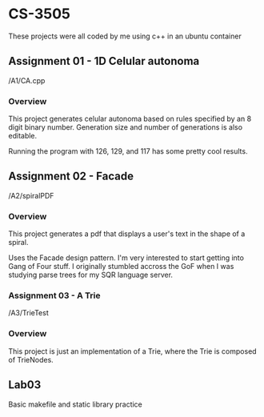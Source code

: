 # CS-3505

These projects were all coded by me using c++ in an ubuntu container


## Assignment 01 - 1D Celular autonoma
/A1/CA.cpp

### Overview
This project generates celular autonoma based on rules specified by an 8 digit binary number. Generation size and number of generations is also editable.

Running the program with 126, 129, and 117 has some pretty cool results.

## Assignment 02 - Facade
/A2/spiralPDF

### Overview
This project generates a pdf that displays a user's text in the shape of a spiral.

Uses the Facade design pattern. I'm very interested to start getting into Gang of Four stuff. I originally stumbled accross the GoF when I was studying parse trees for my SQR language server.

### Assignment 03 - A Trie
/A3/TrieTest

### Overview
This project is just an implementation of a Trie, where the Trie is composed of TrieNodes.


## Lab03
Basic makefile and static library practice
